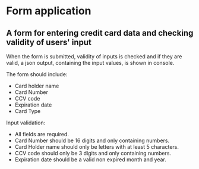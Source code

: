 # Form application 

## A form for entering credit card data and checking validity of users' input
When the form is submitted, validity of inputs is checked and if they are valid, a json output, containing the input values, is shown in console.

The form should include: 
- Card holder name 
- Card Number 
- CCV code
- Expiration date
- Card Type

Input validation: 
- All fields are required.
- Card Number should be 16 digits and only containing numbers.
- Card Holder name should only be letters with at least 5 characters.
- CCV code should only be 3 digits and only containing numbers.
- Expiration date should be a valid non expired month and year. 
